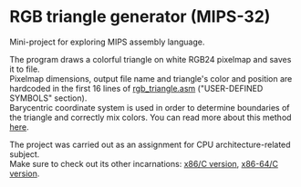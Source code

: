 # RGB triangle generator (MIPS-32)
Mini-project for exploring MIPS assembly language.

The program draws a colorful triangle on white RGB24 pixelmap and saves it to file.  
Pixelmap dimensions, output file name and triangle's color and position are hardcoded in the first 16 lines of [rgb_triangle.asm](rgb_triangle.asm) ("USER-DEFINED SYMBOLS" section).  
Barycentric coordinate system is used in order to determine boundaries of the triangle and correctly mix colors. You can read more about this method [here](https://codeplea.com/triangular-interpolation).

The project was carried out as an assignment for CPU architecture-related subject.  
Make sure to check out its other incarnations: [x86/C version](https://github.com/Dove6/RGB-triangle-generator-x86), [x86-64/C version](https://github.com/Dove6/RGB-triangle-generator-x86-64).
